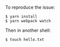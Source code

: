 To reproduce the issue:

```
$ yarn install
$ yarn webpack watch
```

Then in another shell:

```
$ touch hello.txt
```
